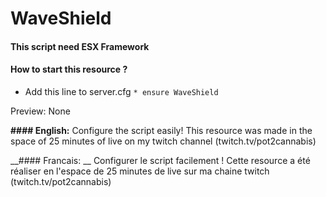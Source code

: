 # WaveShield

#### This script need ESX Framework

#### How to start this resource ?
   - Add this line to server.cfg `* ensure WaveShield`

Preview: None

__#### English:__
Configure the script easily!
This resource was made in the space of 25 minutes of live on my twitch channel (twitch.tv/pot2cannabis)

__#### Francais: __
Configurer le script facilement !
Cette resource a été réaliser en l'espace de 25 minutes de live sur ma chaine twitch (twitch.tv/pot2cannabis)
